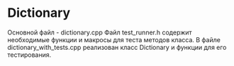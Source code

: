 # Dictionary

Основной файл - dictionary.cpp
Файл test_runner.h содержит необходимые функции и макросы для теста методов класса.
В файле dictionary_with_tests.cpp реализован класс Dictionary и функции для его тестирования.
